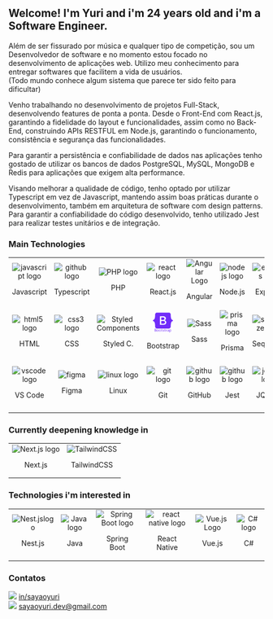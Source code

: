 ## Welcome! I'm Yuri and i'm 24 years old and i'm a Software Engineer.

Além de ser fissurado por música e qualquer tipo de competição, sou um Desenvolvedor de software e no momento estou focado no desenvolvimento de aplicações web. Utilizo meu conhecimento para entregar softwares que facilitem a vida de usuários. 
<br>
(Todo mundo conhece algum sistema que parece ter sido feito para dificultar)

Venho trabalhando no desenvolvimento de projetos Full-Stack, desenvolvendo features de ponta a ponta. Desde o Front-End com React.js, garantindo a fidelidade do layout e funcionalidades, assim como no Back-End, construindo APIs RESTFUL em Node.js, garantindo o funcionamento, consistência e segurança das funcionalidades.

Para garantir a persistência e confiabilidade de dados nas aplicações tenho gostado de utilizar os bancos de dados PostgreSQL, MySQL, MongoDB e Redis para aplicações que exigem alta performance.

Visando melhorar a qualidade de código, tenho optado por utilizar Typescript em vez de Javascript, mantendo assim boas práticas durante o desenvolvimento, também em arquitetura de software com design patterns. Para garantir a confiabilidade do código desenvolvido, tenho utilizado Jest para realizar testes unitários e de integração.

### Main Technologies

<table>
  <tbody>
    <tr>
      <td text-align="center" align="center">
        <img
          src="https://cdn.jsdelivr.net/gh/devicons/devicon/icons/javascript/javascript-original.svg"
          height="40"
          alt="javascript logo"
        />
        <p>Javascript</p>
      </td>
      <td text-align="center" align="center">
        <img
          src="https://raw.githubusercontent.com/get-icon/geticon/fc0f660daee147afb4a56c64e12bde6486b73e39/icons/typescript-icon.svg"
          height="40"
          alt="github logo"
        />
        <p>Typescript</p>
      </td>
      <td text-align="center" align="center">
        <img
          src="https://raw.githubusercontent.com/get-icon/geticon/fc0f660daee147afb4a56c64e12bde6486b73e39/icons/php.svg"
          width="55"
          alt="PHP logo"
        />
        <p>PHP</p>
      </td>
      <td text-align="center" align="center">
        <img
          src="https://cdn.jsdelivr.net/gh/devicons/devicon/icons/react/react-original.svg"
          height="40"
          alt="react logo"
        />
        <p>React.js</p>
      </td>
       <td text-align="center" align="center">
        <img
          src="https://raw.githubusercontent.com/get-icon/geticon/fc0f660daee147afb4a56c64e12bde6486b73e39/icons/angular-icon.svg"
          height="40"
          alt="Angular Logo"
        />
        <p>Angular</p>
      </td>
      <td text-align="center" align="center">
        <img
          src="https://cdn.jsdelivr.net/gh/devicons/devicon/icons/nodejs/nodejs-original.svg"
          height="40"
          alt="nodejs logo"
        />
        <p>Node.js</p>
      </td>
      <td text-align="center" align="center">
        <img
          src="https://skillicons.dev/icons?i=express"
          height="40"
          alt="express logo"
        />
        <p>Express</p>
      </td>
      <td text-align="center" align="center">
        <img
          src="https://cdn.jsdelivr.net/gh/devicons/devicon/icons/postgresql/postgresql-original.svg"
          height="40"
          alt="postgresql logo"
        />
        <p>PostgreSQL</p>
      </td>
      <td text-align="center" align="center">
        <img
          src="https://www.vectorlogo.zone/logos/redis/redis-icon.svg"
          height="40"
          alt="Redis logo"
        />
        <p>Redis</p>
      </td>
    </tr>
    <tr>
      <td text-align="center" align="center">
        <img
          src="https://cdn.jsdelivr.net/gh/devicons/devicon/icons/html5/html5-original.svg"
          height="40"
          alt="html5 logo"
        />
        <p>HTML</p>
      </td>
      <td text-align="center" align="center">
        <img
          src="https://cdn.jsdelivr.net/gh/devicons/devicon/icons/css3/css3-original.svg"
          height="40"
          alt="css3 logo"
        />
        <p>CSS</p>
      </td>
      <td text-align="center" align="center">
          <img 
            src="https://avatars.githubusercontent.com/u/20658825?s=48&v=4"
            alt="Styled Components"
            width="40"
            height="40"
          />
        <p>Styled C.</p>
      </td>
      <td text-align="center" align="center">
          <img
            src="https://raw.githubusercontent.com/devicons/devicon/master/icons/bootstrap/bootstrap-plain-wordmark.svg"
            alt="bootstrap"
            width="40"
            height="40"
          />
        <p>Bootstrap</p>
      </td>
      <td text-align="center" align="center">
        <img 
          src="https://cdn.jsdelivr.net/gh/devicons/devicon/icons/sass/sass-original.svg"
          alt="Sass"
          width="40"
          height="40"
        />
        <p>Sass</p>
      </td>
      <td text-align="center" align="center">
        <img
          src="https://raw.githubusercontent.com/get-icon/geticon/fc0f660daee147afb4a56c64e12bde6486b73e39/icons/prisma.svg"
          height="40"
          alt="prisma logo"
        />
        <p>Prisma</p>
      </td>
      <td text-align="center" align="center">
        <img
          src="https://github.com/get-icon/geticon/blob/master/icons/sequelize.svg"
          height="40"
          alt="sequelize logo"
        />
        <p>Sequelize</p>
      </td>
      <td text-align="center" align="center">
        <img
          src="https://github.com/get-icon/geticon/blob/master/icons/oracle.svg"
          height="40"
          width="90"
          alt="oracle logo"
        />
        <p>Oracle</p>
      </td>
      <td text-align="center" align="center">
        <img
          src="https://cdn.jsdelivr.net/gh/devicons/devicon/icons/mongodb/mongodb-original.svg"
          height="40"
          alt="mongodb logo"
        />
        <p>MongoDB</p>
      </td>
    </tr>
    <tr>
    <td text-align="center" align="center">
        <img
          src="https://raw.githubusercontent.com/get-icon/geticon/fc0f660daee147afb4a56c64e12bde6486b73e39/icons/visual-studio-code.svg"
          height="40"
          alt="vscode logo"
        />
        <p>VS Code</p>
      </td>
      <td text-align="center" align="center">
        <img
          src="https://www.vectorlogo.zone/logos/figma/figma-icon.svg"
          alt="figma"
          width="40"
          height="40"
        />
        <p>Figma</p>
      </td>
      <td text-align="center" align="center">
        <img
          src="https://skillicons.dev/icons?i=linux"
          height="40"
          alt="linux logo"
        />
        <p>Linux</p>
      </td>
      <td text-align="center" align="center">
        <img
          src="https://cdn.jsdelivr.net/gh/devicons/devicon/icons/git/git-original.svg"
          height="40"
          alt="git logo"
        />
        <p>Git</p>
      </td>
      <td text-align="center" align="center">
        <img
          src="https://skillicons.dev/icons?i=github"
          height="40"
          alt="github logo"
        />
        <p>GitHub</p>
      </td>
      <td text-align="center" align="center">
        <img
          src="https://raw.githubusercontent.com/get-icon/geticon/fc0f660daee147afb4a56c64e12bde6486b73e39/icons/jest.svg"
          height="40"
          alt="github logo"
        />
        <p>Jest</p>
      </td>
       <td text-align="center" align="center">
        <img
          src="https://github.com/sayaoyuri/sayaoyuri/assets/93060857/ae66e0cf-b6d6-4c03-bf23-ea18582870e6"
          height="25"
          alt="jquery logo"
        />
        <p>JQuery</p>
      </td>
      <td text-align="center" align="center">
        <img
          src="https://raw.githubusercontent.com/get-icon/geticon/fc0f660daee147afb4a56c64e12bde6486b73e39/icons/mysql.svg"
          height="40"
          alt="MySQL logo"
        />
        <p>MySQL</p>
      </td>
      <td text-align="center" align="center">
        <img
          src="https://github.com/get-icon/geticon/blob/master/icons/material-ui.svg"
          height="40"
          alt="material ui logo"
        />
        <p>Material UI</p>
      </td>
    </tr>
  </tbody>
</table>

### Currently deepening knowledge in
<table>
  <tbody>
    <tr>
      <td text-align="center" align="center">
        <img
          src="https://raw.githubusercontent.com/get-icon/geticon/fc0f660daee147afb4a56c64e12bde6486b73e39/icons/nextjs.svg"
          height="40"
          alt="Next.js logo"
        />
        <p>Next.js</p>
      </td>
<!--        <td text-align="center" align="center">
         <img
           src="https://raw.githubusercontent.com/get-icon/geticon/fc0f660daee147afb4a56c64e12bde6486b73e39/icons/docker-icon.svg"
           height="40"
           alt="Docker Logo"
          />
         <p>Docker</p>
       </td> -->
      <td text-align="center" align="center">
         <img
           src="https://raw.githubusercontent.com/get-icon/geticon/fc0f660daee147afb4a56c64e12bde6486b73e39/icons/tailwindcss-icon.svg"
           height="40"
           alt="TailwindCSS"
          />
         <p>TailwindCSS</p>
       </td>
    </tr>
  </tbody>
</table>

### Technologies i'm interested in
<table>
  <tbody>
    <tr>
      <td text-align="center" align="center">
        <img
          src="https://raw.githubusercontent.com/get-icon/geticon/fc0f660daee147afb4a56c64e12bde6486b73e39/icons/nestjs.svg"
          height="40"
          alt="Nest.jslogo"
        />
        <p>Nest.js</p>
      </td>
      <td text-align="center" align="center">
        <img
          src="https://raw.githubusercontent.com/get-icon/geticon/fc0f660daee147afb4a56c64e12bde6486b73e39/icons/java.svg"
          height="40"
          alt="Java logo"
        />
        <p>Java</p>
      </td>
      <td text-align="center" align="center">
        <img
          src="https://upload.wikimedia.org/wikipedia/commons/thumb/7/79/Spring_Boot.svg/512px-Spring_Boot.svg.png"
          height="40"
          alt="Spring Boot logo"
        />
        <p>Spring<br>Boot</p>
      </td>
      <td text-align="center" align="center">
        <img
          src="https://cdn.jsdelivr.net/gh/devicons/devicon/icons/react/react-original.svg"
          height="40"
          alt="react native logo"
        />
        <p>React<br>Native</p>
      </td>
      <td text-align="center" align="center">
        <img
          src="https://raw.githubusercontent.com/get-icon/geticon/fc0f660daee147afb4a56c64e12bde6486b73e39/icons/vue.svg"
          height="40"
          alt="Vue.js Logo"
        />
        <p>Vue.js</p>
      </td>
      <td text-align="center" align="center">
        <img
          src="https://raw.githubusercontent.com/get-icon/geticon/fc0f660daee147afb4a56c64e12bde6486b73e39/icons/c-sharp.svg"
          height="40"
          alt="C# logo"
        />
        <p>C#</p>
      </td>
    </tr>
  </tbody>
</table>

### Contatos
<p>
  <img width="13px" src="https://raw.githubusercontent.com/get-icon/geticon/fc0f660daee147afb4a56c64e12bde6486b73e39/icons/linkedin-icon.svg"/>
  <a href="https://www.linkedin.com/in/sayaoyuri/"> in/sayaoyuri</a>
  <br>
  <img width="13px" src="https://raw.githubusercontent.com/get-icon/geticon/fc0f660daee147afb4a56c64e12bde6486b73e39/icons/google-gmail.svg"/>
  <a href="mailto:sayaoyuri.dev@gmail.com">sayaoyuri.dev@gmail.com</a>
</p>

